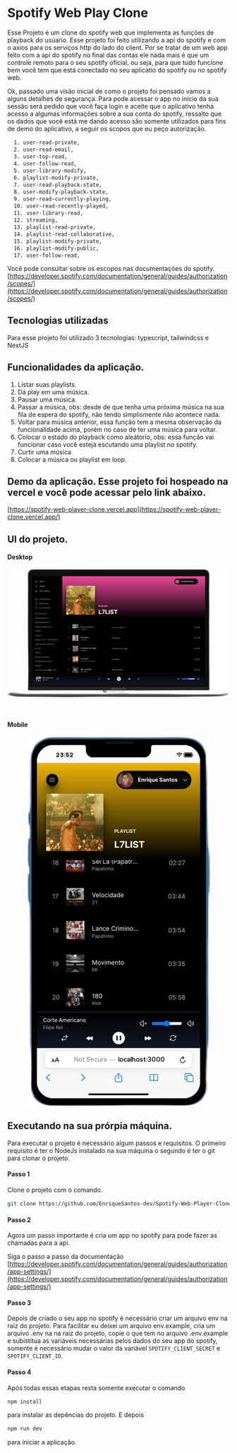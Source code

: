 # Spotify Web Play Clone


Esse Projeto é um clone do spotify web que implementa as funções de playback do usúario. Esse projeto foi feito utilizando a api do spotify e com o axios para os serviços http do lado do client. Por se tratar de um web app feito com a api do spotify no final das contas ele nada mais é que um controle remoto para o seu spotify oficial, ou seja, para que tudo funcione bem você tem que está conectado no seu aplicatio do spotify ou no spotify web.


Ok, passado uma visão inicial de como o projeto foi pensado vamos a alguns detalhes de segurança. Para pode acessar o app no início da sua sessão será pedido que você faça login e aceite que o aplicativo tenha acesso a algumas informações sobre a sua conta do spotify, ressalto que os dados que você está me dando acesso são somente utilizados para fins de demo do aplicativo, a seguir os scopos que eu peço autorização.

```
  1. user-read-private,
  2. user-read-email,
  3. user-top-read,
  4. user-follow-read,
  5. user-library-modify,
  6. playlist-modify-private,
  7. user-read-playback-state,
  8. user-modify-playback-state,
  9. user-read-currently-playing,
  10. user-read-recently-played,
  11. user-library-read,
  12. streaming,
  13. playlist-read-private,
  14. playlist-read-collaborative,
  15. playlist-modify-private,
  16. playlist-modify-public,
  17. user-follow-read,
```

Você pode consultar sobre os escopos nas documentações do spotify.
[https://developer.spotify.com/documentation/general/guides/authorization/scopes/](https://developer.spotify.com/documentation/general/guides/authorization/scopes/)


## Tecnologias utilizadas

Para esse projeto foi utilizado 3 tecnologias: typescript, tailwindcss e NextJS


## Funcionalidades da aplicação.

1. Listar suas playlists.
2. Dá play em uma música.
3. Pausar uma música.
4. Passar a música, obs: desde de que tenha uma próxima música na sua fila de espera do spotify, não tendo simplismente não acontece nada.
5. Voltar para música anterior, essa função tem a mesma observação da funcionalidade acima, porém no caso de ter uma música para voltar.
6. Colocar o estado do playback como aleátorio, obs: essa função vai funcionar caso você esteja escutando uma playlist no spotify.
7. Curtir uma música
8. Colocar a música ou playlist em loop.


## Demo da aplicação. Esse projeto foi hospeado na vercel e você pode acessar pelo link abaixo.

[https://spotify-web-player-clone.vercel.app](https://spotify-web-player-clone.vercel.app/)


## UI do projeto.

#### Desktop

![desktop](./public/github-assets/desktop.png)


</br>

#### Mobile

<div align="center">
  <img src="./public/github-assets/smartphone.png" />
</div>


## Executando na sua prórpia máquina.
Para executar o projeto é necessário algum passos e requisitos. O primeiro requisito é ter o NodeJs instalado na sua máquina o segundo é ter o git para clonar o projeto.

#### Passo 1
Clone o projeto com o comando.
```bash
git clone https://github.com/EnriqueSantos-dev/Spotify-Web-Player-Clone
```

#### Passo 2
Agora um passo importante é cria um app no spotify para pode fazer as chamadas para a api.

Siga o passo a passo da documentação
</br>
[https://developer.spotify.com/documentation/general/guides/authorization/app-settings/](https://developer.spotify.com/documentation/general/guides/authorization/app-settings/)

#### Passo 3
Depois de criado o seu app no spotify é necessário criar um arquivo env na raiz do projeto. Para facilitar eu deixei um arquivo env.example, cria um arquivo .env na na raíz do projeto, copie o que tem no arquivo .env.example e subistitua as variáveis necessárias pelos dados do seu app do spotify, somente é necessário mudar o valor da variável ```SPOTIFY_CLIENT_SECRET``` e ```SPOTIFY_CLIENT_ID```.

#### Passo 4
Após todas essas etapas resta somente executar o comando
```bash
npm install
```
para instalar as depências do projeto. E depois
```bash
npm run dev
```
para iniciar a aplicação.
